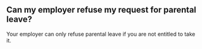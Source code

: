 ##  Can my employer refuse my request for parental leave?

Your employer can only refuse parental leave if you are not entitled to take
it.
